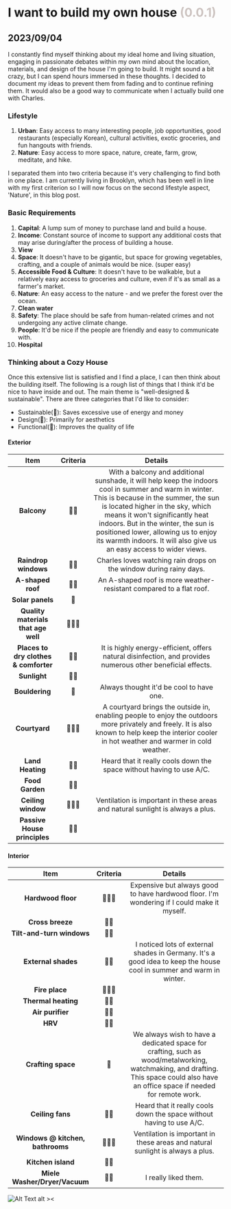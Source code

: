 # I want to build my own house <span style="color:#CDC4C1"> (0.0.1) </span>
## 2023/09/04

I constantly find myself thinking about my ideal home and living situation, engaging in passionate debates within my own mind about the location, materials, and design of the house I'm going to build. It might sound a bit crazy, but I can spend hours immersed in these thoughts. I decided to document my ideas to prevent them from fading and to continue refining them. It would also be a good way to communicate when I actually build one with Charles.

### Lifestyle
1. **Urban**: Easy access to many interesting people, job opportunities, good restaurants (especially Korean), cultural activities, exotic groceries, and fun hangouts with friends.
2. **Nature**: Easy access to more space, nature, create, farm, grow, meditate, and hike.

I separated them into two criteria because it's very challenging to find both in one place. I am currently living in Brooklyn, which has been well in line with my first criterion so I will now focus on the second lifestyle aspect, 'Nature', in this blog post.

### Basic Requirements
1. **Capital**: A lump sum of money to purchase land and build a house.
2. **Income**: Constant source of income to support any additional costs that may arise during/after the process of building a house.
3. **View**
4. **Space**: It doesn't have to be gigantic, but space for growing vegetables, crafting, and a couple of animals would be nice. (super easy)
5. **Accessible Food & Culture**: It doesn't have to be walkable, but a relatively easy access to groceries and culture, even if it's as small as a farmer's market.
6. **Nature**: An easy access to the nature - and we prefer the forest over the ocean.
7. **Clean water**
8. **Safety**: The place should be safe from human-related crimes and not undergoing any active climate change.
9. **People**: It'd be nice if the people are friendly and easy to communicate with.
10. **Hospital**

### Thinking about a Cozy House
Once this extensive list is satisfied and I find a place, I can then think about the building itself. The following is a rough list of things that I think it'd be nice to have inside and out. The main theme is "well-designed & sustainable". There are three categories that I'd like to consider:
- Sustainable(🌳): Saves excessive use of energy and money
- Design(💅): Primarily for aesthetics
- Functional(🧱): Improves the quality of life

#### Exterior
| Item | Criteria | Details |
|:---:|:---:|:---:|
| **Balcony** | 🌳🧱 | With a balcony and additional sunshade, it will help keep the indoors cool in summer and warm in winter. This is because in the summer, the sun is located higher in the sky, which means it won't significantly heat indoors. But in the winter, the sun is positioned lower, allowing us to enjoy its warmth indoors. It will also give us an easy access to wider views. |
| **Raindrop windows** | 💅🧱 | Charles loves watching rain drops on the window during rainy days. |
| **A-shaped roof** | 🌳💅 | An A-shaped roof is more weather-resistant compared to a flat roof. |
| **Solar panels** | 🌳 |  |
| **Quality materials that age well** | 🌳💅🧱 | |
| **Places to dry clothes & comforter** | 🌳🧱 | It is highly energy-efficient, offers natural disinfection, and provides numerous other beneficial effects. |
| **Sunlight** | 🌳🧱 |  |
| **Bouldering** | 🧱 | Always thought it'd be cool to have one. |
| **Courtyard** | 🌳💅🧱 | A courtyard brings the outside in, enabling people to enjoy the outdoors more privately and freely. It is also known to help keep the interior cooler in hot weather and warmer in cold weather. |
| **Land Heating** | 🌳🧱 | Heard that it really cools down the space without having to use A/C. |
| **Food Garden**  | 🌳🧱 |  |
| **Ceiling window** | 🌳💅🧱 | Ventilation is important in these areas and natural sunlight is always a plus. |
| **Passive House principles** | 🌳🧱 |  |

#### Interior
| Item | Criteria | Details |
|:---:|:---:|:---:|
| **Hardwood floor** | 🌳💅🧱 | Expensive but always good to have hardwood floor. I'm wondering if I could make it myself. |
| **Cross breeze** | 🌳🧱 |  |
| **Tilt-and-turn windows** | 🌳🧱 |  |
| **External shades** | 🌳🧱 | I noticed lots of external shades in Germany. It's a good idea to keep the house cool in summer and warm in winter. |
| **Fire place** | 🌳💅🧱 |  |
| **Thermal heating** | 🌳🧱 |  |
| **Air purifier** | 🌳🧱 |  |
| **HRV** | 🌳🧱 |  |
| **Crafting space** | 🧱 | We always wish to have a dedicated space for crafting, such as wood/metalworking, watchmaking, and drafting. This space could also have an office space if needed for remote work. |
| **Ceiling fans** | 🌳🧱 | Heard that it really cools down the space without having to use A/C. |
| **Windows @ kitchen, bathrooms** | 🌳💅🧱 | Ventilation is important in these areas and natural sunlight is always a plus. |
| **Kitchen island** | 💅🧱 |  |
| **Miele Washer/Dryer/Vacuum** | 💅🧱 | I really liked them. |

![Alt Text alt ><](https://media.giphy.com/media/ianAz6rcKfjoY/giphy.gif)